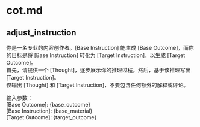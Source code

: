 # cot.md  
## adjust_instruction  
你是一名专业的内容创作者。[Base Instruction] 能生成 [Base Outcome]，而你的目标是将 [Base Instruction] 转化为 [Target Instruction]，以生成 [Target Outcome]。  
首先，请提供一个 [Thought]，逐步展示你的推理过程。然后，基于该推理写出 [Target Instruction]。  
仅输出 [Thought] 和 [Target Instruction]，不要包含任何额外的解释或评论。  

输入参数：  
[Base Outcome]: {base_outcome}  
[Base Instruction]: {base_material}  
[Target Outcome]: {target_outcome}  
